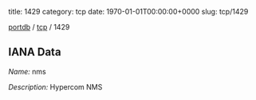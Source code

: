 title: 1429
category: tcp
date: 1970-01-01T00:00:00+0000
slug: tcp/1429

[portdb](/) / [tcp](/category/tcp.html) / 1429


## IANA Data

_Name:_ nms

_Description:_ Hypercom NMS

